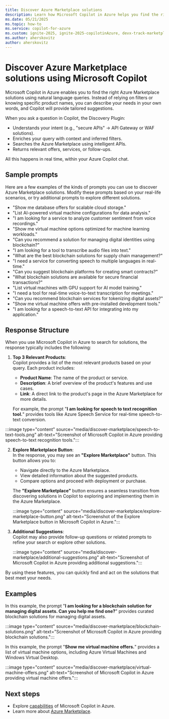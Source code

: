 ```yaml
---
title: Discover Azure Marketplace solutions 
description: Learn how Microsoft Copilot in Azure helps you find the right Azure Marketplace solutions using natural language queries.
ms.date: 05/21/2025
ms.topic: how-to
ms.service: copilot-for-azure
ms.custom: ignite-2025, ignite-2025-copilotinAzure, devx-track-marketplace, build-2025
ms.author: aherskovitz
author: aherskovitz
---
```


# Discover Azure Marketplace solutions using Microsoft Copilot

Microsoft Copilot in Azure enables you to find the right Azure Marketplace solutions using natural language queries. Instead of relying on filters or knowing specific product names, you can describe your needs in your own words, and Copilot will provide tailored suggestions.

When you ask a question in Copilot, the Discovery Plugin:

- Understands your intent (e.g., "secure APIs" → API Gateway or WAF solutions).
- Enriches your query with context and inferred filters.
- Searches the Azure Marketplace using intelligent APIs.
- Returns relevant offers, services, or follow-ups.

All this happens in real time, within your Azure Copilot chat.

## Sample prompts

Here are a few examples of the kinds of prompts you can use to discover Azure Marketplace solutions. Modify these prompts based on your real-life scenarios, or try additional prompts to explore different solutions.

- "Show me database offers for scalable cloud storage."
- "List AI-powered virtual machine configurations for data analysis."
- "I am looking for a service to analyze customer sentiment from voice recordings."
- "Show me virtual machine options optimized for machine learning workloads."
- "Can you recommend a solution for managing digital identities using blockchain?"
- "I am looking for a tool to transcribe audio files into text."
- "What are the best blockchain solutions for supply chain management?"
- "I need a service for converting speech to multiple languages in real-time."
- "Can you suggest blockchain platforms for creating smart contracts?"
- "What blockchain solutions are available for secure financial transactions?"
- "List virtual machines with GPU support for AI model training."
- "I need a tool for real-time voice-to-text transcription for meetings."
- "Can you recommend blockchain services for tokenizing digital assets?"
- "Show me virtual machine offers with pre-installed development tools."
- "I am looking for a speech-to-text API for integrating into my application."

## Response Structure

When you use Microsoft Copilot in Azure to search for solutions, the response typically includes the following:

1. **Top 3 Relevant Products**:  
   Copilot provides a list of the most relevant products based on your query. Each product includes:
   - **Product Name**: The name of the product or service.
   - **Description**: A brief overview of the product's features and use cases.
   - **Link**: A direct link to the product's page in the Azure Marketplace for more details.   
   
   For example, the prompt "**I am looking for speech to text recognition tool.**" provides tools like Azure Speech Service for real-time speech-to-text conversion.

:::image type="content" source="media/discover-marketplace/speech-to-text-tools.png" alt-text="Screenshot of Microsoft Copilot in Azure providing speech-to-text recognition tools.":::


2. **Explore Marketplace Button**:  
   In the response, you may see an **"Explore Marketplace"** button. This button allows you to:

   - Navigate directly to the Azure Marketplace.
   - View detailed information about the suggested products.
   - Compare options and proceed with deployment or purchase.

   The **"Explore Marketplace"** button ensures a seamless transition from discovering solutions in Copilot to exploring and implementing them in the Azure Marketplace.

   :::image type="content" source="media/discover-marketplace/explore-marketplace-button.png" alt-text="Screenshot of the Explore Marketplace button in Microsoft Copilot in Azure.":::

3. **Additional Suggestions**:  
   Copilot may also provide follow-up questions or related prompts to refine your search or explore other solutions.

   :::image type="content" source="media/discover-marketplace/additional-suggestions.png" alt-text="Screenshot of Microsoft Copilot in Azure providing additional suggestions.":::

By using these features, you can quickly find and act on the solutions that best meet your needs.

## Examples

In this example, the prompt "**I am looking for a blockchain solution for managing digital assets. Can you help me find one?**" provides curated blockchain solutions for managing digital assets.

:::image type="content" source="media/discover-marketplace/blockchain-solutions.png" alt-text="Screenshot of Microsoft Copilot in Azure providing blockchain solutions.":::

In this example, the prompt "**Show me virtual machine offers.**" provides a list of virtual machine options, including Azure Virtual Machines and Windows Virtual Desktop.

:::image type="content" source="media/discover-marketplace/virtual-machine-offers.png" alt-text="Screenshot of Microsoft Copilot in Azure providing virtual machine offers.":::


## Next steps

- Explore [capabilities](capabilities.md) of Microsoft Copilot in Azure.
- Learn more about [Azure Marketplace](https://azure.microsoft.com/partners/marketplace).
